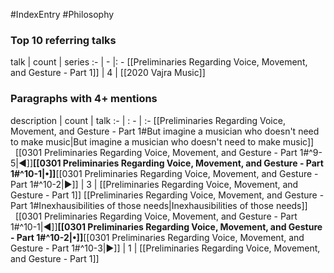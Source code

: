 #IndexEntry #Philosophy

### Top 10 referring talks
talk | count | series
:- | - |: -
[[Preliminaries Regarding Voice, Movement, and Gesture - Part 1]] | 4 | [[2020 Vajra Music]]

### Paragraphs with 4+ mentions
description | count | talk
:- | : - | :-
[[Preliminaries Regarding Voice, Movement, and Gesture - Part 1#But imagine a musician who doesn't need to make music\|But imagine a musician who doesn't need to make music]] &nbsp;&nbsp;[[0301 Preliminaries Regarding Voice, Movement, and Gesture - Part 1#^9-5\|◀]]**[[0301 Preliminaries Regarding Voice, Movement, and Gesture - Part 1#^10-1\|•]]**[[0301 Preliminaries Regarding Voice, Movement, and Gesture - Part 1#^10-2\|▶]] | 3 | [[Preliminaries Regarding Voice, Movement, and Gesture - Part 1]]
[[Preliminaries Regarding Voice, Movement, and Gesture - Part 1#Inexhausibilities of those needs\|Inexhausibilities of those needs]] &nbsp;&nbsp;[[0301 Preliminaries Regarding Voice, Movement, and Gesture - Part 1#^10-1\|◀]]**[[0301 Preliminaries Regarding Voice, Movement, and Gesture - Part 1#^10-2\|•]]**[[0301 Preliminaries Regarding Voice, Movement, and Gesture - Part 1#^10-3\|▶]] | 1 | [[Preliminaries Regarding Voice, Movement, and Gesture - Part 1]]

